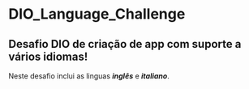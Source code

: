 # DIO_Language_Challenge
## Desafio DIO de criação de app com suporte a vários idiomas!

Neste desafio inclui as linguas **_inglês_** e **_italiano_**.
